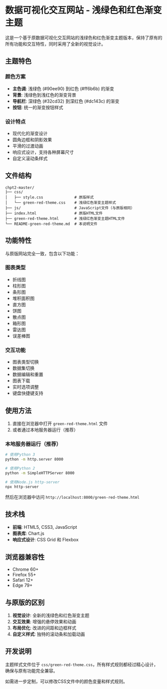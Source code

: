 # 数据可视化交互网站 - 浅绿色和红色渐变主题

这是一个基于原数据可视化交互网站的浅绿色和红色渐变主题版本，保持了原有的所有功能和交互特性，同时采用了全新的视觉设计。

## 主题特色

### 颜色方案
- **主色调**: 浅绿色 (#90ee90) 到红色 (#ff6b6b) 的渐变
- **背景**: 浅绿色到浅红色的渐变背景
- **导航栏**: 深绿色 (#32cd32) 到深红色 (#dc143c) 的渐变
- **按钮**: 统一的渐变按钮样式

### 设计特点
- 现代化的渐变设计
- 圆角边框和阴影效果
- 平滑的过渡动画
- 响应式设计，支持各种屏幕尺寸
- 自定义滚动条样式

## 文件结构

```
chpt2-master/
├── css/
│   ├── style.css              # 原版样式
│   └── green-red-theme.css    # 浅绿红色渐变主题样式
├── js/                        # JavaScript文件（与原版相同）
├── index.html                 # 原版HTML文件
├── green-red-theme.html       # 浅绿红色渐变主题HTML文件
└── README-green-red-theme.md  # 本说明文件
```

## 功能特性

与原版网站完全一致，包含以下功能：

### 图表类型
- 折线图
- 柱形图
- 条形图
- 堆积面积图
- 直方图
- 饼图
- 散点图
- 箱形图
- 雷达图
- 误差棒图

### 交互功能
- 图表类型切换
- 数据集切换
- 数据编辑和重置
- 图表下载
- 实时选项调整
- 键盘快捷键支持

## 使用方法

1. 直接在浏览器中打开 `green-red-theme.html` 文件
2. 或者通过本地服务器运行（推荐）

### 本地服务器运行（推荐）

```bash
# 使用Python 3
python -m http.server 8000

# 使用Python 2
python -m SimpleHTTPServer 8000

# 使用Node.js http-server
npx http-server
```

然后在浏览器中访问 `http://localhost:8000/green-red-theme.html`

## 技术栈

- **前端**: HTML5, CSS3, JavaScript
- **图表库**: Chart.js
- **响应式设计**: CSS Grid 和 Flexbox

## 浏览器兼容性

- Chrome 60+
- Firefox 55+
- Safari 12+
- Edge 79+

## 与原版的区别

1. **视觉设计**: 全新的浅绿色和红色渐变主题
2. **交互效果**: 增强的悬停效果和动画
3. **布局优化**: 改进的间距和边框样式
4. **自定义样式**: 独特的滚动条和加载动画

## 开发说明

主题样式文件位于 `css/green-red-theme.css`，所有样式规则都经过精心设计，确保与原有功能完全兼容。

如需进一步定制，可以修改CSS文件中的颜色变量和样式规则。